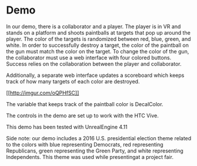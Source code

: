 # Demo

In our demo, there is a collaborator and a player. The player is in VR and stands on a platform and shoots paintballs at targets that pop up around the player. The color of the targets is randomized between red, blue, green, and white. In order to successfully destroy a target, the color of the paintball on the gun must match the color on the target. To change the color of the gun, the collaborator must use a web interface with four colored buttons. Success relies on the collaboration between the player and collaborator. 

Additionally, a separate web interface updates a scoreboard which keeps track of how many targets of each color are destroyed.

[[http://imgur.com/oQPHfSC]]

The variable that keeps track of the paintball color is DecalColor.

The controls in the demo are set up to work with the HTC Vive. 

This demo has been tested with UnrealEngine 4.11

Side note: our demo includes a 2016 U.S. presidential election theme related to the colors with blue representing Democrats, red representing Republicans, green representing the Green Party, and white representing Independents. This theme was used while presentingat a project fair.
